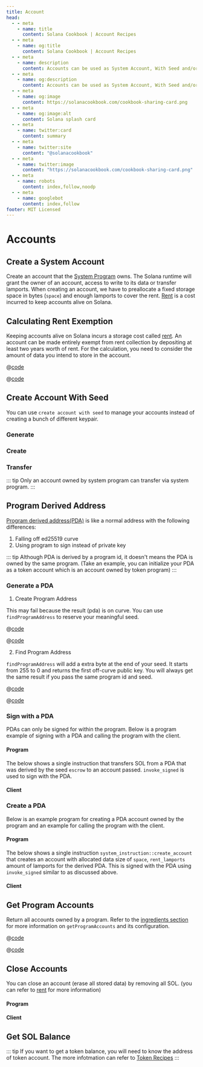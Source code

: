 ```yaml
---
title: Account
head:
  - - meta
    - name: title
      content: Solana Cookbook | Account Recipes
  - - meta
    - name: og:title
      content: Solana Cookbook | Account Recipes
  - - meta
    - name: description
      content: Accounts can be used as System Account, With Seed and/or Program Derived Address. Learn about Accounts and more Recipes for Building on Solana at The Solana cookbook.
  - - meta
    - name: og:description
      content: Accounts can be used as System Account, With Seed and/or Program Derived Address. Learn about Accounts and more Recipes for Building on Solana at The Solana cookbook.
  - - meta
    - name: og:image
      content: https://solanacookbook.com/cookbook-sharing-card.png
  - - meta
    - name: og:image:alt
      content: Solana splash card
  - - meta
    - name: twitter:card
      content: summary
  - - meta
    - name: twitter:site
      content: "@solanacookbook"
  - - meta
    - name: twitter:image
      content: "https://solanacookbook.com/cookbook-sharing-card.png"
  - - meta
    - name: robots
      content: index,follow,noodp
  - - meta
    - name: googlebot
      content: index,follow
footer: MIT Licensed
---
```


# Accounts

## Create a System Account

Create an account that the [System Program][1] owns. The Solana runtime will grant the owner of an account, access to
write to its data or transfer lamports. When creating an account, we have to preallocate a fixed storage space in bytes
(`space`) and enough lamports to cover the rent. [Rent][2] is a cost incurred to keep accounts alive on Solana.

<SolanaCodeGroup>
  <SolanaCodeGroupItem title="TS" active>

  <template v-slot:default>

@[code](@/code/accounts/create-system-account/create-system-account.en.ts)

  </template>

  <template v-slot:preview>

@[code](@/code/accounts/create-system-account/create-system-account.preview.en.ts)

  </template>

  </SolanaCodeGroupItem>
</SolanaCodeGroup>

## Calculating Rent Exemption

Keeping accounts alive on Solana incurs a storage cost called [rent][2]. An account can be made entirely exempt
from rent collection by depositing at least two years worth of rent. For the calculation, you need to consider
the amount of data you intend to store in the account.

<CodeGroup>
  <CodeGroupItem title="TS" active>

@[code](@/code/accounts/rent-exemption/rent-exemption.en.ts)

  </CodeGroupItem>

  <CodeGroupItem title="CLI">

@[code](@/code/accounts/rent-exemption/rent-exemption.en.sh)

  </CodeGroupItem>
</CodeGroup>

## Create Account With Seed

You can use `create account with seed` to manage your accounts instead of creating a bunch of different keypair.

### Generate

<SolanaCodeGroup>
  <SolanaCodeGroupItem title="rust" active>

  <template v-slot:default>

@[code](@/code/accounts/create-account-with-seed/generate/main.en.ts)

  </template>

  <template v-slot:preview>

@[code](@/code/accounts/create-account-with-seed/generate/main.preview.en.ts)

  </template>

  </SolanaCodeGroupItem>
</SolanaCodeGroup>

### Create

<SolanaCodeGroup>
  <SolanaCodeGroupItem title="rust" active>

  <template v-slot:default>

@[code](@/code/accounts/create-account-with-seed/creation/main.en.ts)

  </template>

  <template v-slot:preview>

@[code](@/code/accounts/create-account-with-seed/creation/main.preview.en.ts)

  </template>

  </SolanaCodeGroupItem>
</SolanaCodeGroup>

### Transfer

<SolanaCodeGroup>
  <SolanaCodeGroupItem title="rust" active>

  <template v-slot:default>

@[code](@/code/accounts/create-account-with-seed/transfer/main.en.ts)

  </template>

  <template v-slot:preview>

@[code](@/code/accounts/create-account-with-seed/transfer/main.preview.en.ts)

  </template>

  </SolanaCodeGroupItem>
</SolanaCodeGroup>

::: tip
Only an account owned by system program can transfer via system program.
:::

## Program Derived Address

[Program derived address(PDA)][3] is like a normal address with the following differences:

1. Falling off ed25519 curve
2. Using program to sign instead of private key

::: tip
Although PDA is derived by a program id, it doesn't means the PDA is owned by the same program. (Take an example, you can initialize your PDA as a token account which is an account owned by token program)
:::

### Generate a PDA

1. Create Program Address

This may fail because the result (pda) is on curve. You can use
`findProgramAddress` to reserve your meaningful seed.

<CodeGroup>
  <CodeGroupItem title="TS" active>

@[code](@/code/accounts/program-derived-address/derived-a-pda/create-program-address.en.ts)

  </CodeGroupItem>

  <CodeGroupItem title="Rust">

@[code](@/code/accounts/program-derived-address/derived-a-pda/create-program-address.en.rs)

  </CodeGroupItem>
</CodeGroup>

2. Find Program Address

`findProgramAddress` will add a extra byte at the end of your seed.
It starts from 255 to 0 and returns the first off-curve public key.
You will always get the same result if you pass the same program id
and seed.

<CodeGroup>
  <CodeGroupItem title="TS" active>

@[code](@/code/accounts/program-derived-address/derived-a-pda/find-program-address.en.ts)

  </CodeGroupItem>

  <CodeGroupItem title="Rust">

@[code](@/code/accounts/program-derived-address/derived-a-pda/find-program-address.en.rs)

  </CodeGroupItem>
</CodeGroup>

### Sign with a PDA

PDAs can only be signed for within the program. Below is a program
example of signing with a PDA and calling the program with the client.

#### Program

The below shows a single instruction that transfers SOL from a PDA that
was derived by the seed `escrow` to an account passed. `invoke_signed` is
used to sign with the PDA.

<SolanaCodeGroup>
  <SolanaCodeGroupItem title="rust" active>

  <template v-slot:default>

@[code](@/code/accounts/program-derived-address/sign-a-pda/program/src/lib.rs)

  </template>

  <template v-slot:preview>

@[code](@/code/accounts/program-derived-address/sign-a-pda/program/src/lib.preview.rs)

  </template>

  </SolanaCodeGroupItem>
</SolanaCodeGroup>

#### Client

<SolanaCodeGroup>
  <SolanaCodeGroupItem title="TS" active>

  <template v-slot:default>

@[code](@/code/accounts/program-derived-address/sign-a-pda/client/main.en.ts)

  </template>

  <template v-slot:preview>

@[code](@/code/accounts/program-derived-address/sign-a-pda/client/main.preview.en.ts)

  </template>

  </SolanaCodeGroupItem>
</SolanaCodeGroup>

### Create a PDA

Below is an
example program for creating a PDA account owned by the program and an example for calling the program with the client.

#### Program

The below shows a single instruction `system_instruction::create_account` that creates an account with allocated data size of `space`, `rent_lamports` amount of lamports for the derived PDA. This is signed with the PDA using `invoke_signed` similar to as discussed above.

<SolanaCodeGroup>
  <SolanaCodeGroupItem title="rust" active>

  <template v-slot:default>

@[code](@/code/accounts/program-derived-address/create-a-pda/program/src/lib.rs)

  </template>

  <template v-slot:preview>

@[code](@/code/accounts/program-derived-address/create-a-pda/program/src/lib.preview.rs)

  </template>

  </SolanaCodeGroupItem>
</SolanaCodeGroup>

#### Client

<SolanaCodeGroup>
  <SolanaCodeGroupItem title="TS" active>

  <template v-slot:default>

@[code](@/code/accounts/program-derived-address/create-a-pda/client/main.en.ts)

  </template>

  <template v-slot:preview>

@[code](@/code/accounts/program-derived-address/create-a-pda/client/main.preview.en.ts)

  </template>

  </SolanaCodeGroupItem>
</SolanaCodeGroup>

## Get Program Accounts

Return all accounts owned by a program. Refer to the [ingredients section](../ingredients/get-program-accounts.md) for more information on `getProgramAccounts` and its configuration.

<CodeGroup>
  <CodeGroupItem title="TS" active>

@[code](@/code/get-program-accounts/basic/basic.en.ts)

  </CodeGroupItem>

  <CodeGroupItem title="CLI">

@[code](@/code/get-program-accounts/basic/basic.en.sh)

  </CodeGroupItem>
</CodeGroup>

## Close Accounts

You can close an account (erase all stored data) by removing all SOL. (you can refer to [rent][2] for more information)

#### Program


<SolanaCodeGroup>
  <SolanaCodeGroupItem title="rust" active>

  <template v-slot:default>

@[code](@/code/accounts/close-account/program/src/lib.rs)

  </template>

  <template v-slot:preview>

@[code](@/code/accounts/close-account/program/src/lib.preview.rs)

  </template>

  </SolanaCodeGroupItem>
</SolanaCodeGroup>

#### Client

<SolanaCodeGroup>
  <SolanaCodeGroupItem title="TS" active>

  <template v-slot:default>

@[code](@/code/accounts/close-account/client/main.en.ts)

  </template>

  <template v-slot:preview>

@[code](@/code/accounts/close-account/client/main.preview.en.ts)

  </template>

  </SolanaCodeGroupItem>
</SolanaCodeGroup>

## Get SOL Balance

<SolanaCodeGroup>
  <SolanaCodeGroupItem title="TS" active>

  <template v-slot:default>

@[code](@/code/accounts/get-balance/main.en.ts)

  </template>

  <template v-slot:preview>

@[code](@/code/accounts/get-balance/main.preview.en.ts)

  </template>

  </SolanaCodeGroupItem>
</SolanaCodeGroup>

::: tip
If you want to get a token balance, you will need to know the address of token account. The more infotmation can refer to [Token Recipes](token.md)
:::

[1]: https://docs.solana.com/developing/clients/javascript-reference#systemprogram
[2]: https://docs.solana.com/developing/programming-model/accounts#rent
[3]: https://docs.solana.com/developing/programming-model/calling-between-programs#program-derived-addresses
